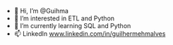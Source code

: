 - 👋 Hi, I’m @Guihma
- 👀 I’m interested in ETL and Python
- 🌱 I’m currently learning SQL and Python
- 📫 LinkedIn www.linkedin.com/in/guilhermehmalves

<!---
Guihma/Guihma is a ✨ special ✨ repository because its `README.md` (this file) appears on your GitHub profile.
You can click the Preview link to take a look at your changes.
--->
